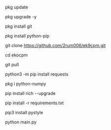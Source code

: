 pkg update

pkg upgrade -y

pkg install git

pkg install python-pip

git clone https://github.com/2rum006/ek9cpm.git

cd ekocpm

git pull

python3 -m pip install requests

pkg i python-numpy

pip install rich --upgrade

pip install -r requirements.txt

pip3 install pystyle

python main.py